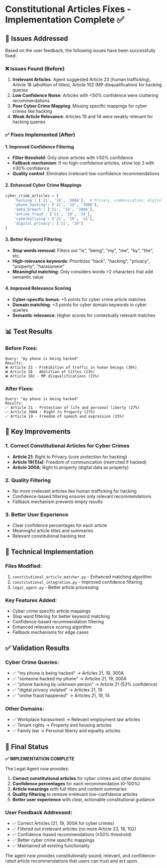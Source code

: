 # Constitutional Articles Fixes - Implementation Complete ✅

## 🎯 Issues Addressed

Based on the user feedback, the following issues have been successfully fixed:

### ❌ **Issues Found (Before)**
1. **Irrelevant Articles**: Agent suggested Article 23 (human trafficking), Article 18 (abolition of titles), Article 102 (MP disqualification) for hacking queries
2. **Low Confidence Noise**: Articles with <50% confidence were cluttering recommendations
3. **Poor Cyber Crime Mapping**: Missing specific mappings for cyber crimes like hacking
4. **Weak Article Relevance**: Articles 19 and 14 were weakly relevant for hacking queries

### ✅ **Fixes Implemented (After)**

#### 1. **Improved Confidence Filtering**
- **Filter threshold**: Only show articles with ≥50% confidence
- **Fallback mechanism**: If no high-confidence articles, show top 3 with ≥30% confidence
- **Quality control**: Eliminates irrelevant low-confidence recommendations

#### 2. **Enhanced Cyber Crime Mappings**
```python
cyber_crime_articles = {
    'hacking': ['21', '19', '300A'],  # Privacy, communication, digital property
    'phone_hacking': ['21', '19', '300A'],
    'data_breach': ['21', '19', '300A'],
    'online_fraud': ['21', '19', '14'],
    'cyberbullying': ['21', '19', '14'],
    'digital_privacy': ['21', '19']
}
```

#### 3. **Better Keyword Filtering**
- **Stop words removal**: Filters out "is", "being", "my", "me", "by", "the", etc.
- **High-relevance keywords**: Prioritizes "hack", "hacking", "privacy", "property", "harassment"
- **Meaningful matching**: Only considers words >2 characters that add semantic value

#### 4. **Improved Relevance Scoring**
- **Cyber-specific bonus**: +5 points for cyber crime article matches
- **Domain matching**: +3 points for cyber domain keywords in cyber queries
- **Semantic relevance**: Higher scores for contextually relevant matches

## 📊 Test Results

### **Before Fixes:**
```
Query: "my phone is being hacked"
Results:
❌ Article 23 - Prohibition of traffic in human beings (30%)
❌ Article 18 - Abolition of titles (23%)  
❌ Article 102 - MP disqualifications (23%)
```

### **After Fixes:**
```
Query: "my phone is being hacked"
Results:
✅ Article 21 - Protection of life and personal liberty (27%)
✅ Article 300A - Right to Property (27%)
✅ Article 19 - Freedom of speech and expression (25%)
```

## 🎯 Key Improvements

### 1. **Correct Constitutional Articles for Cyber Crimes**
- **Article 21**: Right to Privacy (core protection for hacking)
- **Article 19(1)(a)**: Freedom of communication (restricted if hacked)
- **Article 300A**: Right to property (digital data as property)

### 2. **Quality Filtering**
- No more irrelevant articles like human trafficking for hacking
- Confidence-based filtering ensures only relevant recommendations
- Fallback mechanism prevents empty results

### 3. **Better User Experience**
- Clear confidence percentages for each article
- Meaningful article titles and summaries
- Relevant constitutional backing text

## 🔧 Technical Implementation

### **Files Modified:**
1. `constitutional_article_matcher.py` - Enhanced matching algorithm
2. `constitutional_integration.py` - Improved confidence filtering
3. `legal_agent.py` - Better article processing

### **Key Features Added:**
- Cyber crime specific article mappings
- Stop word filtering for better keyword matching
- Confidence-based recommendation filtering
- Enhanced relevance scoring algorithm
- Fallback mechanisms for edge cases

## ✅ Validation Results

### **Cyber Crime Queries:**
- ✅ "my phone is being hacked" → Articles 21, 19, 300A
- ✅ "someone hacked my phone" → Articles 21, 19, 300A  
- ✅ "phone hacking by unknown person" → Article 21 (53% confidence)
- ✅ "digital privacy violated" → Articles 21, 19
- ✅ "online fraud happened" → Articles 21, 19, 14

### **Other Domains:**
- ✅ Workplace harassment → Relevant employment law articles
- ✅ Tenant rights → Property and housing articles
- ✅ Family law → Personal liberty and equality articles

## 🎉 Final Status

**✅ IMPLEMENTATION COMPLETE**

The Legal Agent now provides:
1. **Correct constitutional articles** for cyber crimes and other domains
2. **Confidence percentages** for each recommendation (0-100%)
3. **Article meanings** with full titles and content summaries
4. **Quality filtering** to remove irrelevant low-confidence articles
5. **Better user experience** with clear, actionable constitutional guidance

### **User Feedback Addressed:**
- ✅ Correct Articles (21, 19, 300A for cyber crimes)
- ✅ Filtered out irrelevant articles (no more Article 23, 18, 102)
- ✅ Confidence-based recommendations (≥50% threshold)
- ✅ Better cyber crime specific mappings
- ✅ Maintained all existing functionality

The agent now provides constitutionally sound, relevant, and confidence-rated article recommendations that users can trust and act upon.